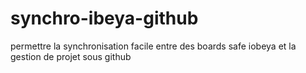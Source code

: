 # synchro-ibeya-github
permettre la synchronisation facile entre des boards safe iobeya et la gestion de projet sous github

